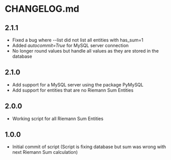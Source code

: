 # CHANGELOG.md

## 2.1.1
* Fixed a bug where --list did not list all entities with has_sum=1
* Added *autocommit=True* for MySQL server connection
* No longer round values but handle all values as they are stored in the database

## 2.1.0
* Add support for a MySQL server using the package PyMySQL
* Add support for entities that are no Riemann Sum Entities

## 2.0.0
* Working script for all Riemann Sum Entities

## 1.0.0
* Initial commit of script (Script is fixing database but sum was wrong with next Riemann Sum calculation)